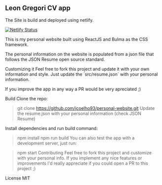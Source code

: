 ## Leon Gregori CV app

The Site is build and deployed using netlify.

[![Netlify Status](https://api.netlify.com/api/v1/badges/3847d3ad-538b-462d-b1c6-4112882d8c4c/deploy-status)](https://app.netlify.com/sites/stoic-jepsen-37d71d/deploys)

This is my personal website built using ReactJS and Bulma as the CSS framework.

The personal information on the website is populated from a json file that follows the JSON Resume open source standard.

Customizing it
Feel free to fork this project and update it with your own information and style. Just update the ´src/resume.json´ with your personal information.

If you improve the app in any way a PR would be very apreciated ;)

Build
Clone the repo:
> git clone https://github.com/jcoelho93/personal-website.git
Update the resume.json with your personal information (check JSON Resume)

Install dependencies and run build command:

> npm install
> npm run build
You can also test the app with a development server, just run:

> npm start
Contributing
Feel free to fork this project and customize with your personal info. If you implement any nice features or improvements I'd really appreciate if you could open a PR to this project ;)

License
MIT
